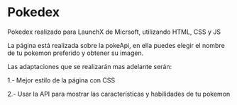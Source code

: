 # Pokedex

Pokedex realizado para LaunchX de Micrsoft, utilizando HTML, CSS y JS

La página está realizada sobre la pokeApi, en ella puedes elegir el nombre de tu pokemon preferido y obtener su imagen.

Las adaptaciones que se realizarán mas adelante serán:

1.- Mejor estilo de la página con CSS

2.- Usar la API para mostrar las características y habilidades de tu pokemon


